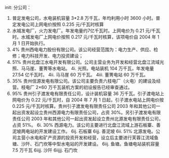init:
分公司：
1. 普定发电公司，水电装机容量 3*2.8 万千瓦，年均利用小时 3600 小时。普定发电公司上网电价按照 0.235 元/千瓦时核算
2. 水城发电厂，火力发电厂。年发电量约7亿千瓦时。上网电价为 0.21 元/千瓦时。水城发电厂上网电价按照 0.217 元/千瓦时核算，该项电价自 2004 年 1 月 1 日开始执行。
3. 4% 贵州西电电力股份有限公司。该公司经营范围为：电力生产、供应、检修；电力科技开发、电力投资建设；
4. 51% 贵州北盘江水电开发有限公司。公司主营业务为开发和经营北盘江流域光照、马马崖、董箐等水电站。
    4i. 光照。电站装机 104 万千瓦，年发电量 27.54 亿千瓦时。
    4ii. 马马崖 60 万千瓦。
    4iii. 董箐电站 60 万千瓦。
5. 35% 贵州信源发电有限公司。该公司主要负责六枝电厂（火电）的建设及经营。枝电厂 2×60 万千瓦装机方案的初设报告已经审查通过。
6. 95% 贵州引子渡发电有限责任公司，设计装机容量 36 万千瓦。引子渡电站上网电价为 0.22 元/千瓦时，自 2004 年 7 月 1 日起，引子渡水电站上网电价按 0.225 元/千瓦时核算。贵州引子渡发电有限责任公司 2003 年和其他公司一起出资发起设立贵州西源电力有限责任公司，占资 30%。另引子渡发电有限责任公司 2003 年和其他公司一起出资发起设立贵州北源发电有限责任公司，占资 51%。
    6i. 30% 西源电力。该公司主要进行北盘江流域上游石板寨、善泥坡两电站的开发建设工作。
        6ij. 石板寨
        6ijj. 善泥坡
    6ii. 51% 北源发电。公司主营小水电和矿产资源的投资开发和经营，设立后主要进行芙蓉江流域鱼塘、沙阡、石门坎等中型水电站的开发建设。
        6iij. 鱼塘。鱼塘电站装机容量 7.5 万千瓦
        6iijj. 沙阡
        6iijjj. 石门坎




